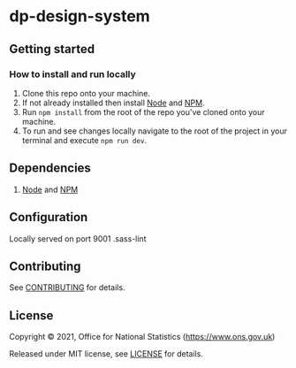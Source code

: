 # dp-design-system

## Getting started

### How to install and run locally

1. Clone this repo onto your machine.
2. If not already installed then install [Node][node] and [NPM][npm].
3. Run `npm install` from the root of the repo you've cloned onto your machine.
4. To run and see changes locally navigate to the root of the project in your terminal and execute `npm run dev`.

## Dependencies

1. [Node][node] and [NPM][npm]

## Configuration

Locally served on port 9001
.sass-lint

## Contributing

See [CONTRIBUTING](CONTRIBUTING.md) for details.

## License

Copyright © 2021, Office for National Statistics (https://www.ons.gov.uk)

Released under MIT license, see [LICENSE](LICENSE.md) for details.

[node]: <https://nodejs.org/en/>
[npm]: <https://www.npmjs.com/>
